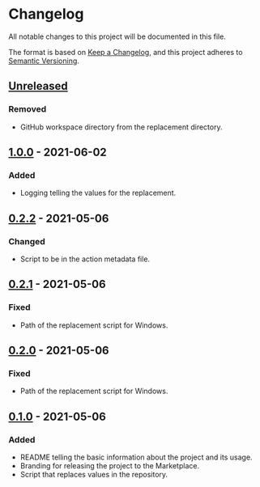# Changelog

All notable changes to this project will be documented in this file.

The format is based on [Keep a Changelog](https://keepachangelog.com), and this project adheres to [Semantic Versioning](https://semver.org).

## [Unreleased]

### Removed

- GitHub workspace directory from the replacement directory.

## [1.0.0] - 2021-06-02

### Added

- Logging telling the values for the replacement.

## [0.2.2] - 2021-05-06

### Changed

- Script to be in the action metadata file.

## [0.2.1] - 2021-05-06

### Fixed

- Path of the replacement script for Windows.

## [0.2.0] - 2021-05-06

### Fixed

- Path of the replacement script for Windows.

## [0.1.0] - 2021-05-06

### Added

- README telling the basic information about the project and its usage.
- Branding for releasing the project to the Marketplace.
- Script that replaces values in the repository.

[unreleased]: https://github.com/visiosto/replace-value/compare/v1.0.0...HEAD
[1.0.0]: https://github.com/visiosto/replace-value/compare/v0.2.2...v1.0.0
[0.2.2]: https://github.com/visiosto/replace-value/compare/v0.2.1...v0.2.2
[0.2.1]: https://github.com/visiosto/replace-value/compare/v0.2.0...v0.2.1
[0.2.0]: https://github.com/visiosto/replace-value/compare/v0.1.0...v0.2.0
[0.1.0]: https://github.com/visiosto/replace-value/releases/tag/0.1.0
